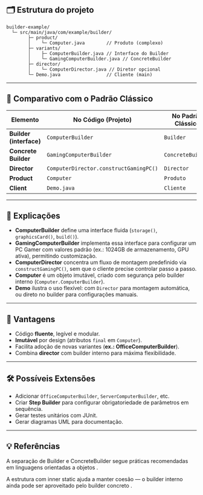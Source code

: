 ## 🗂️ Estrutura do projeto

	builder-example/
	  └─ src/main/java/com/example/builder/
	        ├─ product/
	        │    └─ Computer.java        // Produto (complexo)
	        ├─ variants/
	        │    ├─ ComputerBuilder.java // Interface do Builder
	        │    └─ GamingComputerBuilder.java // ConcreteBuilder
	        ├─ director/
	        │    └─ ComputerDirector.java // Diretor opcional
	        └─ Demo.java                 // Cliente (main)
	        
---	       

## 🔄 Comparativo com o Padrão Clássico

| Elemento             | No Código (Projeto)                         | No Padrão Clássico    |
|----------------------|---------------------------------------------|------------------------|
| **Builder (interface)**      | `ComputerBuilder`                        | `Builder`              |
| **Concrete Builder**         | `GamingComputerBuilder`                  | `ConcreteBuilder`      |
| **Director**                 | `ComputerDirector.constructGamingPC()`   | `Director`             |
| **Product**                  | `Computer`                               | `Produto`              |
| **Client**                   | `Demo.java`                              | `Cliente`              |

---

## 🧠 Explicações

- **ComputerBuilder** define uma interface fluida (`storage()`, `graphicsCard()`, `build()`).
- **GamingComputerBuilder** implementa essa interface para configurar um PC Gamer com valores padrão (ex.: 1024GB de armazenamento, GPU ativa), permitindo customização.
- **ComputerDirector** concentra um fluxo de montagem predefinido via `constructGamingPC()`, sem que o cliente precise controlar passo a passo.
- **Computer** é um objeto imutável, criado com segurança pelo builder interno (`Computer.ComputerBuilder`).
- **Demo** ilustra o uso flexível: com `Director` para montagem automática, ou direto no builder para configurações manuais.

---

## 🧩 Vantagens

- Código **fluente**, legível e modular.
- **Imutável** por design (atributos `final` em `Computer`).
- Facilita adoção de novas variantes (**ex.: OfficeComputerBuilder**).
- Combina **director** com builder interno para máxima flexibilidade.

---

## 🛠️ Possíveis Extensões

- Adicionar `OfficeComputerBuilder`, `ServerComputerBuilder`, etc.
- Criar **Step Builder** para configurar obrigatoriedade de parâmetros em sequência.
- Gerar testes unitários com JUnit.
- Gerar diagramas UML para documentação.

---

## 💡 Referências
A separação de Builder e ConcreteBuilder segue práticas recomendadas em linguagens orientadas a objetos .

A estrutura com inner static ajuda a manter coesão — o builder interno ainda pode ser aproveitado pelo builder concreto .

